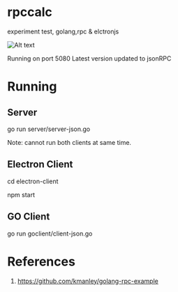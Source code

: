 # rpccalc
experiment test, golang,rpc & elctronjs

![Alt text](/../master/img/screen1.png?raw=true "Optional Title")


Running on port 5080
Latest version updated to jsonRPC

# Running

## Server
go run server/server-json.go 

Note: cannot run both clients at same time.
## Electron Client 
cd electron-client

npm start

## GO Client
go run goclient/client-json.go



# References
1. https://github.com/kmanley/golang-rpc-example
